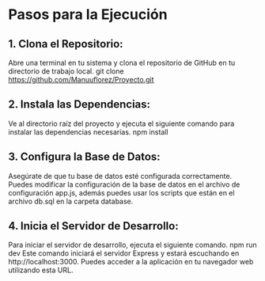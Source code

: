 # Pasos para la Ejecución
## 1.	Clona el Repositorio:
Abre una terminal en tu sistema y clona el repositorio de GitHub en tu directorio de trabajo local.
git clone https://github.com/Manuuflorez/Proyecto.git
## 2.	Instala las Dependencias:
Ve al directorio raíz del proyecto y ejecuta el siguiente comando para instalar las dependencias necesarias.
npm install 
## 3.	Configura la Base de Datos:
Asegúrate de que tu base de datos esté configurada correctamente. Puedes modificar la configuración de la base de datos en el archivo de configuración app.js, además puedes usar los scripts que están en el archivo db.sql en la carpeta database. 
## 4.	Inicia el Servidor de Desarrollo:
Para iniciar el servidor de desarrollo, ejecuta el siguiente comando.
npm run dev 
Este comando iniciará el servidor Express y estará escuchando en http://localhost:3000. Puedes acceder a la aplicación en tu navegador web utilizando esta URL.
